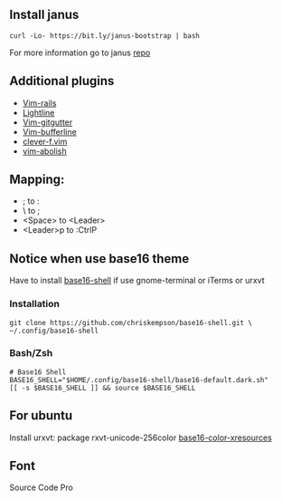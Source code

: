 ## Install janus
```
curl -Lo- https://bit.ly/janus-bootstrap | bash
```

For more information go to janus [repo](http://github.com/carlhuda/janus)

## Additional plugins
 - [Vim-rails](https://github.com/tpope/vim-rails.git)
 - [Lightline](https://github.com/itchyny/lightline.git)
 - [Vim-gitgutter](https://github.com/airblade/vim-gitgutter.git)
 - [Vim-bufferline](https://github.com/bling/vim-bufferline.git)
 - [clever-f.vim](https://github.com/rhysd/clever-f.vim.git)
 - [vim-abolish](https://github.com/tpope/vim-abolish.git)

## Mapping:
 - ; to :
 - \ to ;
 - \<Space\> to \<Leader\>
 - \<Leader\>p to :CtrlP

## Notice when use base16 theme
Have to install
[base16-shell](https://github.com/chriskempson/base16-shell) if use
gnome-terminal or iTerms or urxvt

### Installation
```
git clone https://github.com/chriskempson/base16-shell.git \
~/.config/base16-shell
```

### Bash/Zsh
```
# Base16 Shell
BASE16_SHELL="$HOME/.config/base16-shell/base16-default.dark.sh"
[[ -s $BASE16_SHELL ]] && source $BASE16_SHELL
```

## For ubuntu
Install urxvt: package rxvt-unicode-256color
[base16-color-xresources](https://github.com/chriskempson/base16-xresources)

## Font
Source Code Pro
